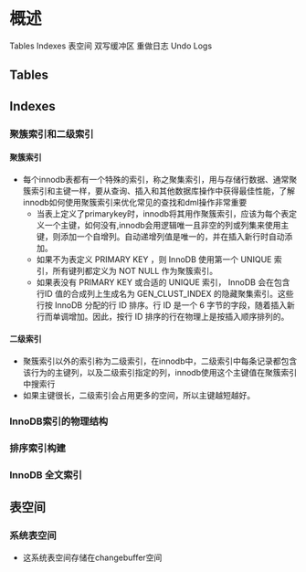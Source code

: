 # 概述
Tables
Indexes
表空间
双写缓冲区
重做日志
Undo Logs


## Tables


## Indexes
### 聚簇索引和二级索引
#### 聚簇索引
* 每个innodb表都有一个特殊的索引，称之聚集索引，用与存储行数据、通常聚簇索引和主键一样，要从查询、插入和其他数据库操作中获得最佳性能，了解innodb如何使用聚簇索引来优化常见的查找和dml操作非常重要
  * 当表上定义了primarykey时，innodb将其用作聚簇索引，应该为每个表定义一个主键，如何没有,innodb会用逻辑唯一且非空的列或列集来使用主键，则添加一个自增列。自动递增列值是唯一的，并在插入新行时自动添加。
  * 如果不为表定义 PRIMARY KEY ，则 InnoDB 使用第一个 UNIQUE 索引，所有键列都定义为 NOT NULL 作为聚簇索引。
  * 如果表没有 PRIMARY KEY 或合适的 UNIQUE 索引， InnoDB 会在包含行ID 值的合成列上生成名为 GEN_CLUST_INDEX 的隐藏聚集索引。这些行按 InnoDB 分配的行 ID 排序。行 ID 是一个 6 字节的字段，随着插入新行而单调增加。因此，按行 ID 排序的行在物理上是按插入顺序排列的。

#### 二级索引
* 聚簇索引以外的索引称为二级索引，在innodb中，二级索引中每条记录都包含该行为的主键列，以及二级索引指定的列，innodb使用这个主键值在聚簇索引中搜索行
* 如果主键很长，二级索引会占用更多的空间，所以主键越短越好。
### InnoDB索引的物理结构
### 排序索引构建
### InnoDB 全文索引

## 表空间
### 系统表空间
* 这系统表空间存储在changebuffer空间
